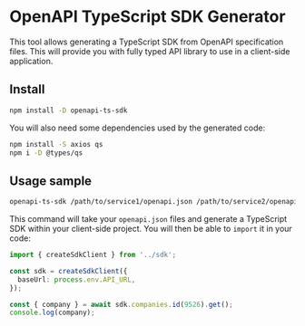# OpenAPI TypeScript SDK Generator

This tool allows generating a TypeScript SDK from OpenAPI specification files. This will provide you with fully typed API library to use in a client-side application.

## Install

```bash
npm install -D openapi-ts-sdk
```

You will also need some dependencies used by the generated code:

```bash
npm install -S axios qs
npm i -D @types/qs
```

## Usage sample

```bash
openapi-ts-sdk /path/to/service1/openapi.json /path/to/service2/openapi.json --outDir /path/to/client/sdk
```

This command will take your `openapi.json` files and generate a TypeScript SDK within your client-side project. You will then be able to `import` it in your code:

```ts
import { createSdkClient } from '../sdk';

const sdk = createSdkClient({
  baseUrl: process.env.API_URL,
});

const { company } = await sdk.companies.id(9526).get();
console.log(company);
```
